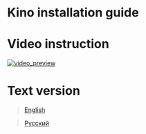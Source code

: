 # Kino installation guide

# Video instruction

[![video_preview](https://img.youtube.com/vi/dmwJqAXRqPE/0.jpg)](https://www.youtube.com/watch?v=dmwJqAXRqPE)

# Text version

> [English](Help/Installation/HowToInstall_EN.md)

> [Русский](Help/Installation/HowToInstall_RU.md)
